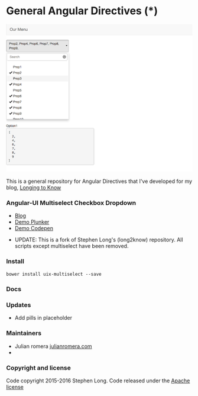 # General Angular Directives (*)



![screenshot_v1.1.0](/doc/sc_1.1.0.png)


This is a general repository for Angular Directives that I've developed for my blog, [Longing to Know](https://long2know.com)



### Angular-UI Multiselect Checkbox Dropdown
  - [Blog](https://long2know.com/2015/07/angular-multiselect-dropdown/)
  - [Demo Plunker](http://plnkr.co/edit/tC3Aga?p=preview)
  - [Demo Codepen](http://codepen.io/julianromera/pen/KaZdaV)


* UPDATE: This is a fork of Stephen Long's (long2know) repository. All scripts except multiselect have been removed.

### Install

```
bower install uix-multiselect --save
```

### Docs


### Updates
 - Add pills in placeholder

### Maintainers
  - Julian romera [julianromera.com](http://julianromera.com)
  - <ADD YOURSELF HERE>

### Copyright and license
Code copyright 2015-2016 Stephen Long.  Code released under the [Apache license](https://github.com/long2know/angular-directives-general/blob/master/LICENSE.md)



